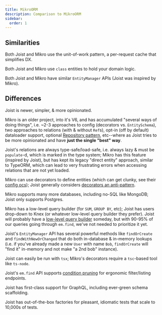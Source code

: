 ```yaml
---
title: MikroORM
description: Comparison to MikroORM
sidebar:
  order: 1
---
```


## Similarities

Both Joist and Mikro use the unit-of-work pattern, a per-request cache that simplifies DX.

Both Joist and Mikro use `class` entities to hold your domain logic.

Both Joist and Mikro have similar `EntityManager` APIs (Joist was inspired by Mikro).

## Differences

Joist is newer, simpler, & more opinionated.

Mikro is an older project, into it's V6, and has accumulated "several ways of doing things", i.e. ~2-3 approaches to config (decorators vs. `EntitySchema`), two approaches to relations (with & without `Ref`s), opt-in (off by default) dataloader support, optional [Repository pattern](https://mikro-orm.io/docs/repositories), etc--where as Joist tries to be more opinionated and have **just the single "best" way**.

Joist's relations are always type-safe/load-safe, i.e. always lazy & must be `populate`-d, which is marked in the type system; Mikro has this feature (inspired by Joist), but has kept its legacy "direct entity" approach, similar to TypeORM, which can lead to very frustrating errors when accessing relations that are not yet loaded.

Mikro can use decorators to define entities (which can get clunky, see their [config ocs](https://mikro-orm.io/docs/metadata-providers)); Joist generally considers [decorators an anti-pattern](/blog/avoiding-decorators).

Mikro supports many more databases, including no-SQL like MongoDB; Joist only supports Postgres.

Mikro has a low-level query builder (for `SUM`, `GROUP BY`, etc); Joist has users drop-down to Knex (or whatever low-level query builder they prefer). Joist will probably have a [low-level query builder](https://github.com/joist-orm/joist-orm/issues/188) someday, but with 90-95% of our queries going through `em.find`, we've not needed to prioritize it yet.

Joist's `EntityManager` API has several powerful methods like `findOrCreate` and `findWithNewOrChanged` that do both in-database & in-memory lookups (i.e. if you've already made a new `User` with name `Bob`, `findOrCreate` will "find it" in-memory and not make "a 2nd bob" instance).

Joist can easily be run with `tsx`; Mikro's decorators require a `tsc`-based tool like `ts-node`.

Joist's `em.find` API supports [condition pruning](/features/queries-find/#condition--join-pruning) for ergonomic filter/listing endpoints.

Joist has first-class support for GraphQL, including ever-green schema scaffolding.

Joist has out-of-the-box factories for pleasant, idiomatic tests that scale to 10,000s of tests.
